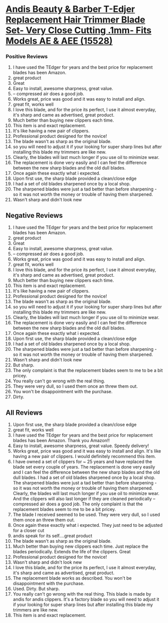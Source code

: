 # [Andis Beauty &amp; Barber T-Edjer Replacement Hair Trimmer Blade Set- Very Close Cutting .1mm- Fits Models AE &amp; AEE (15528)](https://products.checkmycream.com/products/Andis-Beauty-and-Barber-T-Edjer-Replacement-Hair-Trimmer-Blade-Set-Very-Close-Cutting-.1mm-Fits-Models-AE-and-AEE-(15528).html)

### Positive Reviews

<ol>
      <li>I have used the TEdger for years and the best price for replacement blades has been Amazon.</li>
      <li>great product</li>
      <li>Great</li>
      <li>Easy to install, awesome sharpness, great value.</li>
      <li>– compressed air does a good job.  </li>
      <li>Works great, price was good and it was easy to install and align.</li>
      <li>great fit, works well</li>
      <li>I love this blade, and for the price its perfect, I use it almost everyday, it&#x27;s sharp and came as advertised, great product.</li>
      <li>Much better than buying new clippers each time.</li>
      <li>This item is and exact replacement.</li>
      <li>It&#x27;s like having a new pair of clippers.</li>
      <li>Professional product designed for the novice!</li>
      <li>The blade wasn&#x27;t as sharp as the original blade.</li>
      <li>so you will need to adjust it if your looking for super sharp lines but after installing this blade my trimmers are like new.</li>
      <li>Clearly, the blades will last much longer if you use oil to minimize wear.  </li>
      <li>The replacement is done very easily and I can feel the difference between the new sharp blades and the old dull blades.  </li>
      <li>Once again these exactly what i expected.</li>
      <li>Upon first use, the sharp blade provided a clean/close edge</li>
      <li>I had a set of old blades sharpened once by a local shop.  </li>
      <li>The sharpened blades were just a tad better than before sharpening - so it was not worth the money or trouble of having them sharpened.  </li>
      <li>Wasn&#x27;t sharp and didn&#x27;t look new</li>
</ol>


<h2>Negative Reviews</h2>
<ol>
<li> I have used the TEdger for years and the best price for replacement blades has been Amazon.</li>
<li> great product</li>
<li> Great</li>
<li> Easy to install, awesome sharpness, great value.</li>
<li> – compressed air does a good job.  </li>
<li> Works great, price was good and it was easy to install and align.</li>
<li> great fit, works well</li>
<li> I love this blade, and for the price its perfect, I use it almost everyday, it&#x27;s sharp and came as advertised, great product.</li>
<li> Much better than buying new clippers each time.</li>
<li> This item is and exact replacement.</li>
<li> It&#x27;s like having a new pair of clippers.</li>
<li> Professional product designed for the novice!</li>
<li> The blade wasn&#x27;t as sharp as the original blade.</li>
<li> so you will need to adjust it if your looking for super sharp lines but after installing this blade my trimmers are like new.</li>
<li> Clearly, the blades will last much longer if you use oil to minimize wear.  </li>
<li> The replacement is done very easily and I can feel the difference between the new sharp blades and the old dull blades.  </li>
<li> Once again these exactly what i expected.</li>
<li> Upon first use, the sharp blade provided a clean/close edge</li>
<li> I had a set of old blades sharpened once by a local shop.  </li>
<li> The sharpened blades were just a tad better than before sharpening - so it was not worth the money or trouble of having them sharpened.  </li>
<li> Wasn&#x27;t sharp and didn&#x27;t look new</li>
<li> But sharp.</li>
<li> The only complaint is that the replacement blades seem to me to be a bit pricey.</li>
<li> You really can&#x27;t go wrong with the real thing.</li>
<li> They were very dull, so I used them once an threw them out.</li>
<li> You won&#x27;t be disappointment with the purchase.</li>
<li> Dirty.</li>
</ol>

<h2>All Reviews</h2>

<ol>
    <li> Upon first use, the sharp blade provided a clean/close edge</li>
    <li> great fit, works well</li>
    <li> I have used the TEdger for years and the best price for replacement blades has been Amazon. Thank you Amazon!!</li>
    <li> Easy to install, awesome sharpness, great value. Speedy delivery!</li>
    <li> Works great, price was good and it was easy to install and align. It&#x27;s like having a new pair of clippers. I would definitely recommend this item.</li>
    <li> I have owned a set of clippers for ~ 25 years and have replaced the blade set every couple of years.  The replacement is done very easily and I can feel the difference between the new sharp blades and the old dull blades.  I had a set of old blades sharpened once by a local shop.  The sharpened blades were just a tad better than before sharpening - so it was not worth the money or trouble of having them sharpened.  Clearly, the blades will last much longer if you use oil to minimize wear.  And the clippers will also last longer if they are cleaned periodically – compressed air does a good job.  The only complaint is that the replacement blades seem to me to be a bit pricey.</li>
    <li> The blade I received seemed to be used.  They were very dull, so I used them once an threw them out.</li>
    <li> Once again these exactly what i expected. They just need to be adjusted for a closer cut</li>
    <li> andis speak for its self....great product</li>
    <li> The blade wasn&#x27;t as sharp as the original blade.</li>
    <li> Much better than buying new clippers each time. Just replace the blades periodically. Extends the life of the clippers. Great</li>
    <li> Professional product designed for the novice!</li>
    <li> Wasn&#x27;t sharp and didn&#x27;t look new</li>
    <li> I love this blade, and for the price its perfect, I use it almost everyday, it&#x27;s sharp and came as advertised, great product.</li>
    <li> The replacement blade works as described.  You won&#x27;t be disappointment with the purchase.</li>
    <li> Used. Dirty. But sharp.</li>
    <li> You really can&#x27;t go wrong with the real thing. This blade is made by andis for andis clippers. It&#x27;s a factory blade so you will need to adjust it if your looking for super sharp lines but after installing this blade my trimmers are like new.</li>
    <li> This item is and exact replacement.</li>
</ol>





